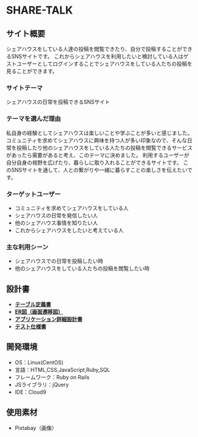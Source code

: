 # SHARE-TALK

## サイト概要
シェアハウスをしている人達の投稿を閲覧できたり、自分で投稿することができるSNSサイトです。
これからシェアハウスを利用したいと検討している人はゲストユーザーとしてログインすることでシェアハウスをしている人たちの投稿を見ることができます。

### サイトテーマ
シェアハウスの日常を投稿できるSNSサイト

### テーマを選んだ理由
私自身の経験としてシェアハウスは楽しいことや学ぶことが多いと感じました。コミュニティを求めてシェアハウスに興味を持つ人が多い印象なので、そんな日常を投稿したり他のシェアハウスをしている人たちの投稿を閲覧できるサービスがあったら需要があると考え、このテーマに決めました。
利用するユーザーが自分自身の視野を広げたり、暮らしに取り入れることができるサイトです。
このSNSサイトを通して、人との繋がりや一緒に暮らすことの楽しさを伝えたいです。

### ターゲットユーザー
- コミュニティを求めてシェアハウスをしている人
- シェアハウスの日常を発信したい人
- 他のシェアハウス事情を知りたい人
- これからシェアハウスをしたいと考えている人

### 主な利用シーン
- シェアハウスでの日常を投稿したい時
- 他のシェアハウスをしている人たちの投稿を閲覧したい時

## 設計書
- [**テーブル定義書**](https://docs.google.com/spreadsheets/d/1V9HXOliWJz9fA_3khfXumAx4KUzB731SUdiYZGjBy9k/edit#gid=496126025)
- [**ER図（画面遷移図）**](https://app.diagrams.net/#G1ns1spdnQLsgCLQJW2yaWqxzzx3SIaxyE)
- [**アプリケーション詳細設計書**](https://docs.google.com/spreadsheets/d/1wN8SCCYZsfakOJ4vz7OWjoRTpx9cRCcYsH5aILmmqxc/edit#gid=2133469642)
- [**テスト仕様書**](https://docs.google.com/spreadsheets/d/1s3KRGbNpnwMpLHDJh_Tg5lzKt2pOc4J7/edit#gid=1511467858)

## 開発環境
- OS：Linux(CentOS)
- 言語：HTML,CSS,JavaScript,Ruby,SQL
- フレームワーク：Ruby on Rails
- JSライブラリ：jQuery
- IDE：Cloud9

## 使用素材
- Pixtabay（画像）